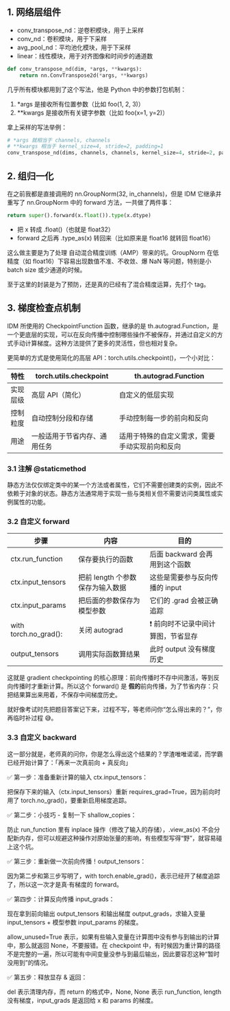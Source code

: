 ## 1. 网络层组件

- conv_transpose_nd：逆卷积模块，用于上采样
- conv_nd：卷积模块，用于下采样
- avg_pool_nd：平均池化模块，用于下采样
- linear：线性模块，用于对齐图像和时间步的通道数

```py
def conv_transpose_nd(dim, *args, **kwargs):
    return nn.ConvTranspose2d(*args, **kwargs)
```

几乎所有模块都用到了这个写法，他是 Python 中的参数打包机制：

1. \*args 是接收所有位置参数（比如 foo(1, 2, 3)）
2. \*\*kwargs 是接收所有关键字参数（比如 foo(x=1, y=2)）

拿上采样的写法举例：

```py
# *args 就相当于 channels, channels
# **kwargs 相当于 kernel_size=4, stride=2, padding=1
conv_transpose_nd(dims, channels, channels, kernel_size=4, stride=2, padding=1)
```

## 2. 组归一化

在之前我都是直接调用的 nn.GroupNorm(32, in_channels)，但是 IDM 它继承并重写了 nn.GroupNorm 中的 forward 方法，一共做了两件事：

```py
return super().forward(x.float()).type(x.dtype)
```

- 把 x 转成 .float()（也就是 float32）
- forward 之后再 .type_as(x) 转回来（比如原来是 float16 就转回 float16）

这么做主要是为了处理 自动混合精度训练（AMP）带来的坑。GroupNorm 在低精度（如 float16）下容易出现数值不准、不收敛、爆 NaN 等问题，特别是小 batch size 或少通道的时候。

至于这里的封装是为了预防，还是真的已经有了混合精度运算，先打个 tag。

## 3. 梯度检查点机制

IDM 所使用的 CheckpointFunction 函数，继承的是 th.autograd.Function，是一个更底层的实现，可以在反向传播中控制哪些操作不被保存，并通过自定义的方式手动计算梯度。这种方法提供了更多的灵活性，但也相对复杂。

更简单的方式是使用简化的高层 API：torch.utils.checkpoint()，一个小对比：

| 特性     | torch.utils.checkpoint       | th.autograd.Function                           |
| -------- | ---------------------------- | ---------------------------------------------- |
| 实现层级 | 高层 API（简化）             | 自定义的低层实现                               |
| 控制粒度 | 自动控制分段和存储           | 手动控制每一步的前向和反向                     |
| 用途     | 一般适用于节省内存、通用任务 | 适用于特殊的自定义需求，需要手动实现前向和反向 |

### 3.1 注解 @staticmethod

静态方法仅仅绑定类中的某一个方法或者属性，它们不需要创建类的实例，因此不依赖于对象的状态。静态方法通常用于实现一些与类相关但不需要访问类属性或实例属性的功能。

### 3.2 自定义 forward

| 步骤                  | 内容                             | 目的                                |
| --------------------- | -------------------------------- | ----------------------------------- |
| ctx.run_function      | 保存要执行的函数                 | 后面 backward 会再用到这个函数      |
| ctx.input_tensors     | 把前 length 个参数保存为输入数据 | 这些是需要参与反向传播的 input      |
| ctx.input_params      | 把后面的参数保存为模型参数       | 它们的 .grad 会被正确追踪           |
| with torch.no_grad(): | 关闭 autograd                    | ❗ 前向时不记录中间计算图，节省显存 |
| output_tensors        | 调用实际函数算结果               | 此时 output 没有梯度历史            |

这就是 gradient checkpointing 的核心原理：前向传播时不存中间激活，等到反向传播时才重新计算。所以这个 forward() 是 **假的**前向传播，为了节省内存：只把结果算出来用着，不保存中间梯度历史。

就好像考试时先把题目答案记下来，过程不写，等老师问你“怎么得出来的？”，你再临时补过程 😅。

### 3.3 自定义 backward

这一部分就是，老师真的问你，你是怎么得出这个结果的？学渣唯唯诺诺，而学霸已经开始计算了：「再来一次真前向 + 真反向」

✅ 第一步：准备重新计算的输入 ctx.input_tensors：

把保存下来的输入（ctx.input_tensors）重新 requires_grad=True，因为前向时用了 torch.no_grad()，要重新启用梯度追踪。

✅ 第二步：小技巧 - 复制一下 shallow_copies：

防止 run_function 里有 inplace 操作（修改了输入的存储），.view_as(x) 不会分配新内存，但可以规避这种操作对原始张量的影响，有些模型写得“野”，就容易碰上这个坑。

✅ 第三步：重新做一次前向传播！output_tensors：

因为第二步和第三步写明了，with torch.enable_grad()，表示已经开了梯度追踪了，所以这一次才是真·有梯度的 forward。

✅ 第四步：计算反向传播 input_grads：

现在拿到前向输出 output_tensors 和输出梯度 output_grads，求输入变量 input_tensors + 模型参数 input_params 的梯度。

allow_unused=True 表示，如果有些输入变量在计算图中没有参与到输出的计算中，那么就返回 None，不要报错。在 checkpoint 中，有时候因为重计算的路径不是完整的一遍，所以可能有中间变量没参与到最后输出，因此要容忍这种“暂时没用到”的情况。

✅ 第五步：释放显存 & 返回：

del 表示清理内存，而 return 的格式中，None, None 表示 run_function, length 没有梯度，input_grads 是返回给 x 和 params 的梯度。
